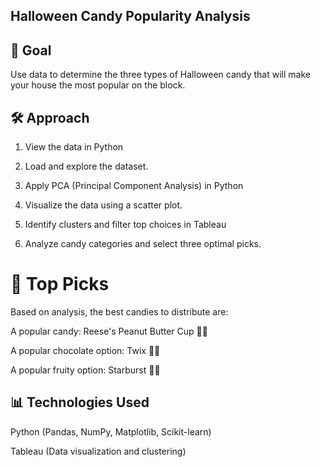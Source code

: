 ## Halloween Candy Popularity Analysis

## 🎯 Goal

Use data to determine the three types of Halloween candy that will make your house the most popular on the block.

## 🛠️ Approach

1. View the data in Python

2. Load and explore the dataset.

3. Apply PCA (Principal Component Analysis) in Python

4. Visualize the data using a scatter plot.

5. Identify clusters and filter top choices in Tableau

6. Analyze candy categories and select three optimal picks.

# 🍬 Top Picks

Based on analysis, the best candies to distribute are:

A popular candy: Reese's Peanut Butter Cup 🥜🍫

A popular chocolate option: Twix 🍪🍫

A popular fruity option: Starburst 🍓🍋

## 📊 Technologies Used

Python (Pandas, NumPy, Matplotlib, Scikit-learn)

Tableau (Data visualization and clustering)

